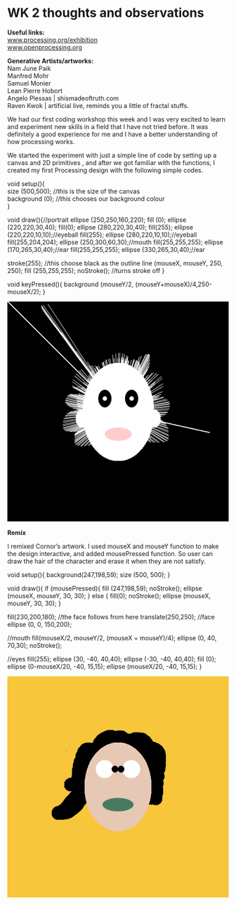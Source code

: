 # WK 2 thoughts and observations

**Useful links:<br/>**
www.processing.org/exhibition <br/>
www.openprocessing.org

**Generative Artists/artworks:<br/>**
Nam June Paik<br/>
Manfred Mohr<br/>
Samuel Monier<br/>
Lean Pierre Hobort<br/>
Angelo Plessas | shismadeoftruth.com<br/>
Raven Kwok | artificial live, reminds you a little of fractal stuffs.

We had our first coding workshop this week and I was very excited to learn and experiment new skills in a field that I have not tried before. It was definitely a good experience for me and I have a better understanding of how processing works.

We started the experiment with just a simple line of code by setting up a canvas and 2D primitives  , and after we got familiar with the functions, I created my first Processing design with the following simple codes. 

void setup(){<br>
size (500,500); //this is the size of the canvas<br>
background (0); //this chooses our background colour<br>
}

void draw(){//portrait
  ellipse (250,250,160,220);
  fill (0);
  ellipse (220,220,30,40);
  fill(0);
  ellipse (280,220,30,40);
  fill(255);
  ellipse (220,220,10,10);//eyeball
  fill(255);
  ellipse (280,220,10,10);//eyeball
  fill(255,204,204);
  ellipse (250,300,60,30);//mouth
  fill(255,255,255);
  ellipse (170,265,30,40);//ear
  fill(255,255,255);
  ellipse (330,265,30,40);//ear
   

stroke(255); //this choose black as the outline
line (mouseX, mouseY, 250, 250); 
fill (255,255,255);
noStroke(); //turns stroke off
}

void keyPressed(){
background (mouseY/2, (mouseY+mouseX)/4,250-mouseX/2);
}

![](images/portrait.jpg)

**Remix**

I remixed Cornor’s artwork. I used mouseX and mouseY function to make the design interactive, and added mousePressed function. So user can draw the hair of the character and erase it when they are not satisfy. 

void setup(){
background(247,198,59);
size (500, 500);
}

void draw(){
if (mousePressed){
fill (247,198,59);
noStroke();
ellipse (mouseX, mouseY, 30, 30);
}
else {
fill(0);
noStroke();
ellipse (mouseX, mouseY, 30, 30);
}

fill(230,200,180);
//the face follows from here
translate(250,250); 
//face
ellipse (0, 0, 150,200); 

//mouth
fill(mouseX/2, mouseY/2, (mouseX + mouseY)/4);
ellipse (0, 40, 70,30); 
noStroke();

//eyes
fill(255);
ellipse (30, -40, 40,40);
ellipse (-30, -40, 40,40);
fill (0);
ellipse (0-mouseX/20, -40, 15,15);
ellipse (mouseX/20, -40, 15,15);
}

![](images/remix.png)





